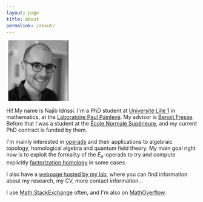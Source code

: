 ```yaml
---
layout: page
title: About
permalink: /about/
---
```


<div class="pull-right" style="margin: 5px;">
    <img src="/images/photo.jpg" alt="My picture" height="160">
</div>

Hi! My name is Najib Idrissi. I'm a PhD student at [Université Lille 1](http://www.univ-lille1.fr) in mathematics, at the [Laboratoire Paul Painlevé](http://math.univ-lille1.fr). My advisor is [Benoit Fresse](http://math.univ-lille1.fr/~fresse). Before that I was a student at the [École Normale Supérieure](http://www.ens.fr), and my current PhD contract is funded by them.

I'm mainly interested in [operads](https://en.wikipedia.org/wiki/Operad_theory) and their applications to algebraic topology, homological algebra and quantum field theory. My main goal right now is to exploit the formality of the $E_n$-operads to try and compute explicitly [factorization homology](https://ncatlab.org/nlab/show/factorization+homology) in some cases.

I also have a [webpage hosted by my lab](http://math.univ-lille1.fr/~idrissi), where you can find information about my research, my CV, more contact information...

I use [Math.StackExchange](http://math.stackexchange.com/users/10014/najib-idrissi) often, and I'm also on [MathOverflow](http://mathoverflow.net/users/36146/najib-idrissi).
